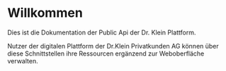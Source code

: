 # Willkommen

Dies ist die Dokumentation der Public Api der Dr. Klein Plattform.

Nutzer der digitalen Plattform der Dr.Klein Privatkunden AG können über diese Schnittstellen ihre Ressourcen ergänzend zur Weboberfläche verwalten.


